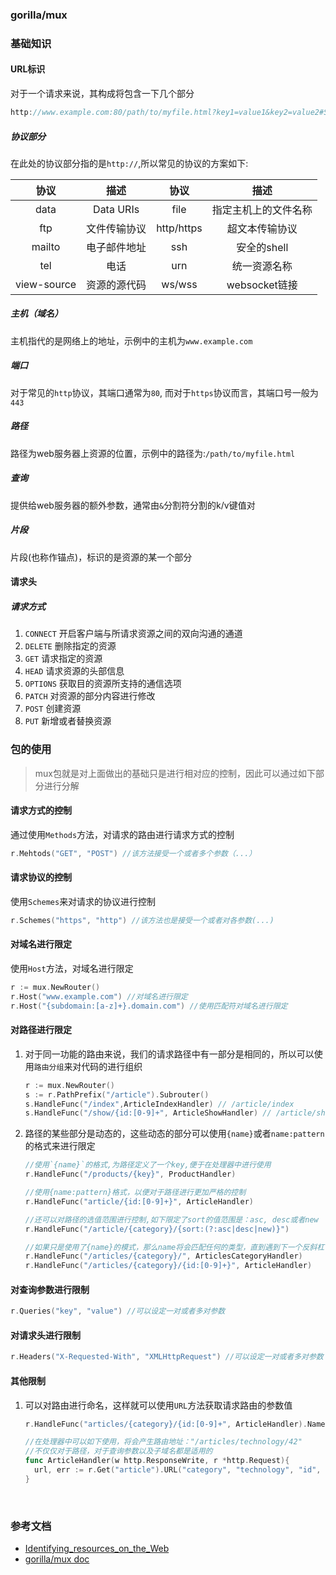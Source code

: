 ### gorilla/mux



### 基础知识

#### URL标识

对于一个请求来说，其构成将包含一下几个部分

```go
http://www.example.com:80/path/to/myfile.html?key1=value1&key2=value2#SomewhereInTheDocument
```

##### 协议部分

在此处的协议部分指的是`http://`,所以常见的协议的方案如下:

|     协议      |    描述     |     协议     |     描述      |
| :---------: | :-------: | :--------: | :---------: |
|    data     | Data URIs |    file    | 指定主机上的文件名称  |
|     ftp     |  文件传输协议   | http/https |   超文本传输协议   |
|   mailto    |  电子邮件地址   |    ssh     |  安全的shell   |
|     tel     |    电话     |    urn     |   统一资源名称    |
| view-source |  资源的源代码   |   ws/wss   | websocket链接 |

##### 主机（域名）

主机指代的是网络上的地址，示例中的主机为`www.example.com`

##### 端口

对于常见的`http`协议，其端口通常为`80`, 而对于`https`协议而言，其端口号一般为`443`

##### 路径

路径为web服务器上资源的位置，示例中的路径为:`/path/to/myfile.html`

##### 查询

提供给web服务器的额外参数，通常由`&`分割符分割的k/v键值对

##### 片段

片段(也称作锚点)，标识的是资源的某一个部分

#### 请求头

##### 请求方式

1. `CONNECT` 开启客户端与所请求资源之间的双向沟通的通道
2. `DELETE` 删除指定的资源
3. `GET` 请求指定的资源
4. `HEAD` 请求资源的头部信息
5. `OPTIONS` 获取目的资源所支持的通信选项
6. `PATCH` 对资源的部分内容进行修改
7. `POST` 创建资源
8. `PUT` 新增或者替换资源

### 包的使用

> mux包就是对上面做出的基础只是进行相对应的控制，因此可以通过如下部分进行分解

#### 请求方式的控制

通过使用`Methods`方法，对请求的路由进行请求方式的控制

```go
r.Mehtods("GET", "POST") //该方法接受一个或者多个参数（...）
```

#### 请求协议的控制

使用`Schemes`来对请求的协议进行控制

```go
r.Schemes("https", "http") //该方法也是接受一个或者对各参数(...)
```

#### 对域名进行限定

使用`Host`方法，对域名进行限定

```go
r := mux.NewRouter()
r.Host("www.example.com") //对域名进行限定
r.Host("{subdomain:[a-z]+}.domain.com") //使用匹配符对域名进行限定
```

#### 对路径进行限定

1. 对于同一功能的路由来说，我们的请求路径中有一部分是相同的，所以可以使用`路由分组`来对代码的进行组织

   ```go
   r := mux.NewRouter()
   s := r.PathPrefix("/article").Subrouter()
   s.HandleFunc("/index",ArticleIndexHandler) // /article/index
   s.HandleFunc("/show/{id:[0-9]+", ArticleShowHandler) // /article/show/12
   ```

2. 路径的某些部分是动态的，这些动态的部分可以使用`{name}`或者`name:pattern`的格式来进行限定

   ```go
   //使用`{name}`的格式,为路径定义了一个key,便于在处理器中进行使用
   r.HandleFunc("/products/{key}", ProductHandler)

   //使用{name:pattern}格式，以便对于路径进行更加严格的控制
   r.HandleFunc("article/{id:[0-9]+}", ArticleHandler)

   //还可以对路径的选值范围进行控制,如下限定了sort的值范围是：asc, desc或者new
   r.HandleFunc("/article/{category}/{sort:(?:asc|desc|new)}")

   //如果只是使用了{name}的模式，那么name将会匹配任何的类型，直到遇到下一个反斜杠
   r.HandleFunc("/articles/{category}/", ArticlesCategoryHandler)
   r.HandleFunc("/articles/{category}/{id:[0-9]+}", ArticleHandler)
   ```


#### 对查询参数进行限制

```go
r.Queries("key", "value") //可以设定一对或者多对参数
```



#### 对请求头进行限制

```go
r.Headers("X-Requested-With", "XMLHttpRequest") //可以设定一对或者多对参数
```

#### 其他限制

1. 可以对路由进行命名，这样就可以使用`URL`方法获取请求路由的参数值

   ```go
   r.HandleFunc("articles/{category}/{id:[0-9]+", ArticleHandler).Name("article")

   //在处理器中可以如下使用，将会产生路由地址："/articles/technology/42"
   //不仅仅对于路径，对于查询参数以及子域名都是适用的
   func ArticleHandler(w http.ResponseWrite, r *http.Request){
     url, err := r.Get("article").URL("category", "technology", "id", "42")
   }
   ```

   ​

### 参考文档

- [Identifying_resources_on_the_Web](https://developer.mozilla.org/zh-CN/docs/Web/HTTP/Basics_of_HTTP/Identifying_resources_on_the_Web)
- [gorilla/mux doc](http://www.gorillatoolkit.org/pkg/mux)